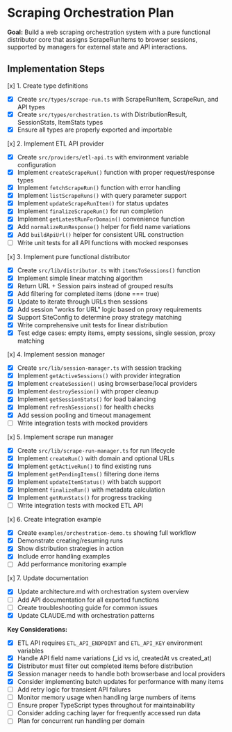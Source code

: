 # Scraping Orchestration Plan

**Goal:** Build a web scraping orchestration system with a pure functional distributor core that assigns ScrapeRunItems to browser sessions, supported by managers for external state and API interactions.

## Implementation Steps

[x] 1. Create type definitions
   - [x] Create `src/types/scrape-run.ts` with ScrapeRunItem, ScrapeRun, and API types
   - [x] Create `src/types/orchestration.ts` with DistributionResult, SessionStats, ItemStats types
   - [x] Ensure all types are properly exported and importable

[x] 2. Implement ETL API provider
   - [x] Create `src/providers/etl-api.ts` with environment variable configuration
   - [x] Implement `createScrapeRun()` function with proper request/response types
   - [x] Implement `fetchScrapeRun()` function with error handling
   - [x] Implement `listScrapeRuns()` with query parameter support
   - [x] Implement `updateScrapeRunItem()` for status updates
   - [x] Implement `finalizeScrapeRun()` for run completion
   - [x] Implement `getLatestRunForDomain()` convenience function
   - [x] Add `normalizeRunResponse()` helper for field name variations
   - [x] Add `buildApiUrl()` helper for consistent URL construction
   - [ ] Write unit tests for all API functions with mocked responses

[x] 3. Implement pure functional distributor
   - [x] Create `src/lib/distributor.ts` with `itemsToSessions()` function
   - [x] Implement simple linear matching algorithm
   - [x] Return URL + Session pairs instead of grouped results
   - [x] Add filtering for completed items (done === true)
   - [x] Update to iterate through URLs then sessions
   - [x] Add session "works for URL" logic based on proxy requirements
   - [x] Support SiteConfig to determine proxy strategy matching
   - [x] Write comprehensive unit tests for linear distribution
   - [x] Test edge cases: empty items, empty sessions, single session, proxy matching

[x] 4. Implement session manager
   - [x] Create `src/lib/session-manager.ts` with session tracking
   - [x] Implement `getActiveSessions()` with provider integration
   - [x] Implement `createSession()` using browserbase/local providers
   - [x] Implement `destroySession()` with proper cleanup
   - [x] Implement `getSessionStats()` for load balancing
   - [x] Implement `refreshSessions()` for health checks
   - [x] Add session pooling and timeout management
   - [ ] Write integration tests with mocked providers

[x] 5. Implement scrape run manager
   - [x] Create `src/lib/scrape-run-manager.ts` for run lifecycle
   - [x] Implement `createRun()` with domain and optional URLs
   - [x] Implement `getActiveRun()` to find existing runs
   - [x] Implement `getPendingItems()` filtering done items
   - [x] Implement `updateItemStatus()` with batch support
   - [x] Implement `finalizeRun()` with metadata calculation
   - [x] Implement `getRunStats()` for progress tracking
   - [ ] Write integration tests with mocked ETL API

[x] 6. Create integration example
   - [x] Create `examples/orchestration-demo.ts` showing full workflow
   - [x] Demonstrate creating/resuming runs
   - [x] Show distribution strategies in action
   - [x] Include error handling examples
   - [ ] Add performance monitoring example

[x] 7. Update documentation
   - [x] Update architecture.md with orchestration system overview
   - [ ] Add API documentation for all exported functions
   - [ ] Create troubleshooting guide for common issues
   - [x] Update CLAUDE.md with orchestration patterns

**Key Considerations:**

- [x] ETL API requires `ETL_API_ENDPOINT` and `ETL_API_KEY` environment variables
- [x] Handle API field name variations (_id vs id, createdAt vs created_at)
- [x] Distributor must filter out completed items before distribution
- [x] Session manager needs to handle both browserbase and local providers
- [x] Consider implementing batch updates for performance with many items
- [ ] Add retry logic for transient API failures
- [ ] Monitor memory usage when handling large numbers of items
- [ ] Ensure proper TypeScript types throughout for maintainability
- [ ] Consider adding caching layer for frequently accessed run data
- [ ] Plan for concurrent run handling per domain